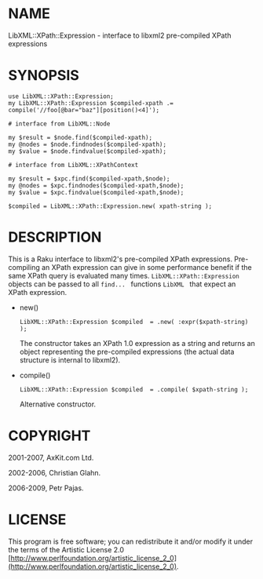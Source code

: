 NAME
====

LibXML::XPath::Expression - interface to libxml2 pre-compiled XPath expressions

SYNOPSIS
========

    use LibXML::XPath::Expression;
    my LibXML::XPath::Expression $compiled-xpath .= compile('//foo[@bar="baz"][position()<4]');

    # interface from LibXML::Node

    my $result = $node.find($compiled-xpath);
    my @nodes = $node.findnodes($compiled-xpath);
    my $value = $node.findvalue($compiled-xpath);

    # interface from LibXML::XPathContext

    my $result = $xpc.find($compiled-xpath,$node);
    my @nodes = $xpc.findnodes($compiled-xpath,$node);
    my $value = $xpc.findvalue($compiled-xpath,$node);

    $compiled = LibXML::XPath::Expression.new( xpath-string );

DESCRIPTION
===========

This is a Raku interface to libxml2's pre-compiled XPath expressions. Pre-compiling an XPath expression can give in some performance benefit if the same XPath query is evaluated many times. `LibXML::XPath::Expression ` objects can be passed to all `find... ` functions `LibXML ` that expect an XPath expression. 

  * new()

        LibXML::XPath::Expression $compiled  = .new( :expr($xpath-string) );

    The constructor takes an XPath 1.0 expression as a string and returns an object representing the pre-compiled expressions (the actual data structure is internal to libxml2). 

  * compile()

        LibXML::XPath::Expression $compiled  = .compile( $xpath-string );

    Alternative constructor.

COPYRIGHT
=========

2001-2007, AxKit.com Ltd.

2002-2006, Christian Glahn.

2006-2009, Petr Pajas.

LICENSE
=======

This program is free software; you can redistribute it and/or modify it under the terms of the Artistic License 2.0 [http://www.perlfoundation.org/artistic_license_2_0](http://www.perlfoundation.org/artistic_license_2_0).

